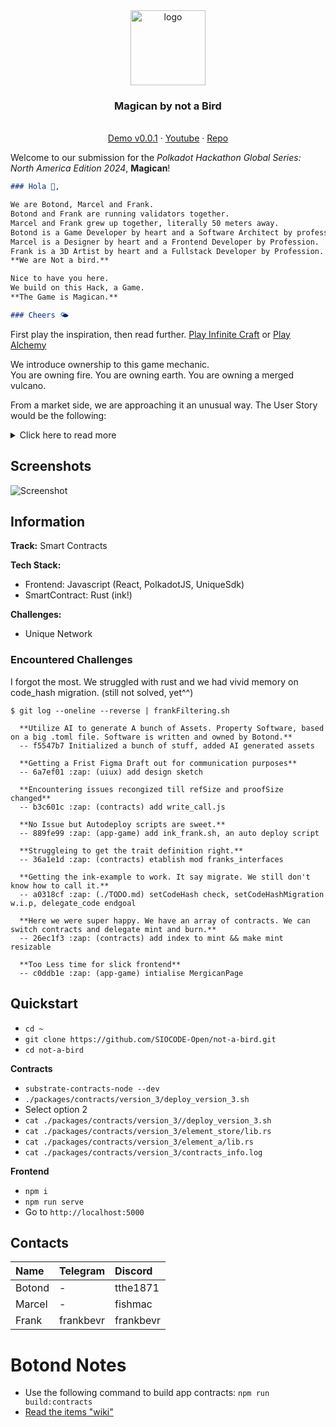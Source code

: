 <div align="center">
<img src="https://imgs.search.brave.com/so-uD4sAXbEI46Uod2_37kJfXyvugWVtHiCyfBWNVHw/rs:fit:860:0:0/g:ce/aHR0cHM6Ly90My5m/dGNkbi5uZXQvanBn/LzA2Lzg2LzQzLzYy/LzM2MF9GXzY4NjQz/NjI5OV9sN3lzbXcz/R0ROYnV5V0h5Q2FT/UHAzcHB3UFZGUE1Z/Si5qcGc" alt="logo" width="120" height="120" />
</div>

<h3 align="center">Magican by not a Bird</h3>
  <p align="center">
  <br />
    <a href="https://magican.surge.sh/">Demo v0.0.1</a>
    ·
    <a href="https://youtu.be/XkQCJIe48-M?si=Dn65WveHu1yoclYP">Youtube</a>
    ·
    <a href="https://github.com/SIOCODE-Open/not-a-bird.git">Repo</a>
  </p>
</div>

Welcome to our submission for the _Polkadot Hackathon Global Series: North America Edition 2024_, **Magican**!

```md
### Hola 👋,

We are Botond, Marcel and Frank.  
Botond and Frank are running validators together.  
Marcel and Frank grew up together, literally 50 meters away.  
Botond is a Game Developer by heart and a Software Architect by profession.  
Marcel is a Designer by heart and a Frontend Developer by Profession.  
Frank is a 3D Artist by heart and a Fullstack Developer by Profession.  
**We are Not a bird.**

Nice to have you here.  
We build on this Hack, a Game.  
**The Game is Magican.**

### Cheers 🌤️
```

First play the inspiration, then read further. [Play Infinite Craft](https://neal.fun/infinite-craft/) or [Play Alchemy](https://littlealchemy.com/)

We introduce ownership to this game mechanic.  
You are owning fire. You are owning earth. You are owning a merged vulcano.

From a market side, we are approaching it an unusual way.
The User Story would be the following:

<details>
  <summary>Click here to read more</summary>
There is Discord.  
Discord has Channels.  
Every Channels has their hidden jokes/sketches/art/... .  
We Gather information from Community.  
Generate the game out of the given information.   
Let people play.

An example:
You install a Discord bot, it ask the community.

1. What are the core elementt?
2. What are other Elements?
3. What are the rules to get these other Elements?

Now we are in Discord.
Discord Channel - Primegean Discord.
The Elements are `Vim`, `Rust`, `Cows`.
If you combine `Vim` and `Cows`, you gets `Matrix Cow`.
`Matrix Cow` and `Rust`, creates `crappy cow`.
`crappy cow` and `vim`, gives you `donkey with rollerblades`.
If you combine, combine and combine, then you get `Stinky Feets`.
🤯 🐾 🥳
`Stinky Feet` is THE trophy, because that's what the community appreciates the most.

That's a **fun** example, which illustrates the whole point.

</details>

## Screenshots

![Screenshot](https://i.ibb.co/TYNDW8X/image.png)

## Information

**Track:** Smart Contracts

**Tech Stack:**

- Frontend: Javascript (React, PolkadotJS, UniqueSdk)
- SmartContract: Rust (ink!)

**Challenges:**

- Unique Network

### Encountered Challenges

I forgot the most. We struggled with rust and we had vivid memory on code_hash migration. (still not solved, yet^^)

```
$ git log --oneline --reverse | frankFiltering.sh

  **Utilize AI to generate A bunch of Assets. Property Software, based on a big .toml file. Software is written and owned by Botond.**
  -- f5547b7 Initialized a bunch of stuff, added AI generated assets

  **Getting a Frist Figma Draft out for communication purposes**
  -- 6a7ef01 :zap: (uiux) add design sketch

  **Encountering issues recongized till refSize and proofSize changed**
  -- b3c601c :zap: (contracts) add write_call.js

  **No Issue but Autodeploy scripts are sweet.**
  -- 889fe99 :zap: (app-game) add ink_frank.sh, an auto deploy script

  **Struggleing to get the trait definition right.**
  -- 36a1e1d :zap: (contracts) etablish mod franks_interfaces

  **Getting the ink-example to work. It say migrate. We still don't know how to call it.**
  -- a0318cf :zap: (./TODO.md) setCodeHash check, setCodeHashMigration w.i.p, delegate_code endgoal

  **Here we were super happy. We have an array of contracts. We can switch contracts and delegate mint and burn.**
  -- 26ec1f3 :zap: (contracts) add index to mint && make mint resizable

  **Too Less time for slick frontend**
  -- c0ddb1e :zap: (app-game) intialise MergicanPage
```

## Quickstart

- `cd ~ `
- `git clone https://github.com/SIOCODE-Open/not-a-bird.git `
- `cd not-a-bird`

**Contracts**

- `substrate-contracts-node --dev`
- `./packages/contracts/version_3/deploy_version_3.sh`
- Select option 2
- `cat ./packages/contracts/version_3//deploy_version_3.sh`
- `cat ./packages/contracts/version_3/element_store/lib.rs`
- `cat ./packages/contracts/version_3/element_a/lib.rs`
- `cat ./packages/contracts/version_3/contracts_info.log`

**Frontend**

- `npm i`
- `npm run serve`
- Go to `http://localhost:5000 `

## Contacts

| Name   | Telegram  | Discord   |
| :----- | :-------- | :-------- |
| Botond | -         | tthe1871  |
| Marcel | -         | fishmac   |
| Frank  | frankbevr | frankbevr |

# Botond Notes

* Use the following command to build app contracts: `npm run build:contracts`
* [Read the items "wiki"](./ITEMS.md)
